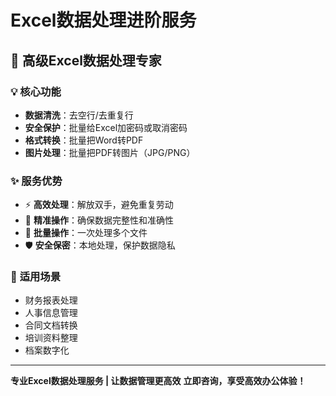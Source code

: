 # Excel数据处理进阶服务

## 🎯 **高级Excel数据处理专家**

### 💡 **核心功能**
- **数据清洗**：去空行/去重复行
- **安全保护**：批量给Excel加密码或取消密码
- **格式转换**：批量把Word转PDF
- **图片处理**：批量把PDF转图片（JPG/PNG）

### ✨ **服务优势**
- ⚡ **高效处理**：解放双手，避免重复劳动
- 🎯 **精准操作**：确保数据完整性和准确性
- 💼 **批量操作**：一次处理多个文件
- 🛡️ **安全保密**：本地处理，保护数据隐私

### 🎨 **适用场景**
- 财务报表处理
- 人事信息管理
- 合同文档转换
- 培训资料整理
- 档案数字化

---

**专业Excel数据处理服务 | 让数据管理更高效**
**立即咨询，享受高效办公体验！**